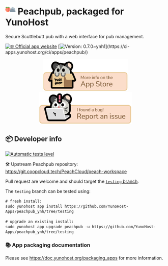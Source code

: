 <!--
N.B.: This README was automatically generated by <https://github.com/YunoHost/apps_tools/blob/main/readme_generator>
It shall NOT be edited by hand.
-->

<h1>
  <img src="https://raw.githubusercontent.com/YunoHost/apps/main/logos/peachpub.png" width="32px" alt="Logo of Peachpub">
  Peachpub, packaged for YunoHost
</h1>

Secure Scuttlebutt pub with a web interface for pub management.

[![🌐 Official app website](https://img.shields.io/badge/Official_app_website-darkgreen?style=for-the-badge)](https://www.tildefriends.net/)
[![Version: 0.7.0~ynh1](https://img.shields.io/badge/Version-0.7.0~ynh1-rgba(0,150,0,1)?style=for-the-badge)](https://ci-apps.yunohost.org/ci/apps/peachpub/)

<div align="center">
<a href="https://apps.yunohost.org/app/peachpub"><img height="100px" src="https://github.com/YunoHost/yunohost-artwork/raw/refs/heads/main/badges/neopossum-badges/badge_more_info_on_the_appstore.svg"/></a>
<a href="https://github.com/YunoHost-Apps/peachpub_ynh/issues"><img height="100px" src="https://github.com/YunoHost/yunohost-artwork/raw/refs/heads/main/badges/neopossum-badges/badge_report_an_issue.svg"/></a>
</div>

## 📦 Developer info

[![Automatic tests level](https://apps.yunohost.org/badge/cilevel/peachpub)](https://ci-apps.yunohost.org/ci/apps/peachpub/)

🛠️ Upstream Peachpub repository: <https://git.coopcloud.tech/PeachCloud/peach-workspace>

Pull request are welcome and should target the [`testing` branch](https://github.com/YunoHost-Apps/peachpub_ynh/tree/testing).

The `testing` branch can be tested using:
```
# fresh install:
sudo yunohost app install https://github.com/YunoHost-Apps/peachpub_ynh/tree/testing

# upgrade an existing install:
sudo yunohost app upgrade peachpub -u https://github.com/YunoHost-Apps/peachpub_ynh/tree/testing
```

### 📚 App packaging documentation

Please see <https://doc.yunohost.org/packaging_apps> for more information.